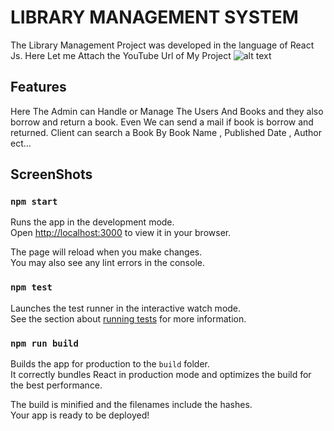 # LIBRARY MANAGEMENT SYSTEM

The Library Management Project was developed in the language of React Js.
Here Let me Attach the YouTube Url of My Project
![alt text](https://www.youtube.com/watch?v=OR5B5s9EFL8&list=PLJp5eQNrR9m3sTe0JKKFPpf6ZH0DxbdHV)

## Features
Here The Admin can Handle or Manage The Users And Books and they also borrow and return a book.
Even We can send a mail if book is borrow and returned.
Client can search a Book By Book Name , Published Date , Author ect...

## ScreenShots


### `npm start`

Runs the app in the development mode.\
Open [http://localhost:3000](http://localhost:3000) to view it in your browser.

The page will reload when you make changes.\
You may also see any lint errors in the console.

### `npm test`

Launches the test runner in the interactive watch mode.\
See the section about [running tests](https://facebook.github.io/create-react-app/docs/running-tests) for more information.

### `npm run build`

Builds the app for production to the `build` folder.\
It correctly bundles React in production mode and optimizes the build for the best performance.

The build is minified and the filenames include the hashes.\
Your app is ready to be deployed!

